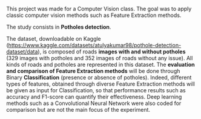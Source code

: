 This project was made for a Computer Vision class. The goal was to apply classic computer vision methods such as Feature Extraction methods.

The study consists in **Potholes detection**.

The dataset, downloadable on Kaggle (https://www.kaggle.com/datasets/atulyakumar98/pothole-detection-dataset/data), is composed of roads **images with and without potholes** (329 images with potholes and 352 images of roads without any issue). All kinds of roads and potholes are represented in this dataset. The **evaluation and comparison of Feature Extraction methods** will be done through Binary **Classification** (presence or absence of potholes). Indeed, different types of features, obtained through diverse Feature Extraction methods will be given as input for Classification, so that performance results such as accuracy and F1-score can quantify their effectiveness. Deep learning methods such as a Convolutional Neural Network were also coded for comparison but are not the main focus of the experiment.